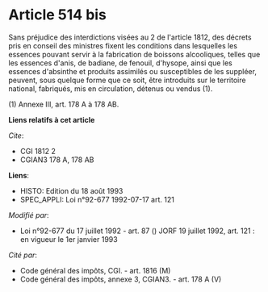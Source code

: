 # Article 514 bis

Sans préjudice des interdictions visées au 2 de l'article 1812, des décrets pris en conseil des ministres fixent les
conditions dans lesquelles les essences pouvant servir à la fabrication de boissons alcooliques, telles que les essences
d'anis, de badiane, de fenouil, d'hysope, ainsi que les essences d'absinthe et produits assimilés ou susceptibles de les
suppléer, peuvent, sous quelque forme que ce soit, être introduits sur le territoire national, fabriqués, mis en circulation,
détenus ou vendus (1).

(1) Annexe III, art. 178 A à 178 AB.

**Liens relatifs à cet article**

_Cite_:

  - CGI 1812 2
  - CGIAN3 178 A, 178 AB

**Liens**:

  - HISTO: Edition du 18 août 1993
  - SPEC_APPLI: Loi n°92-677 1992-07-17 art. 121

_Modifié par_:

  - Loi n°92-677 du 17 juillet 1992 - art. 87 () JORF 19 juillet 1992, art. 121 : en vigueur le 1er janvier 1993

_Cité par_:

  - Code général des impôts, CGI. - art. 1816 (M)
  - Code général des impôts, annexe 3, CGIAN3. - art. 178 A (V)
